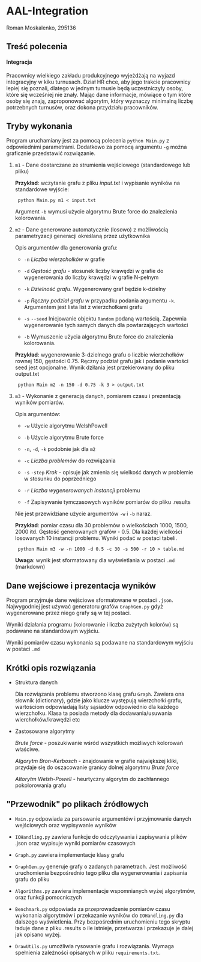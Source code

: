 # AAL-Integration

Roman Moskalenko, 295136

## Treść polecenia

#### Integracja

Pracownicy wielkiego zakładu produkcyjnego wyjeżdżają na wyjazd integracyjny 
w kiku turnusach. Dział HR chce, aby jego trakcie pracownicy lepiej się poznali, 
dlatego w jednym turnusie będą uczestniczyły osoby, które się wcześniej nie znały. 
Mając dane informacje, mówiące o tym które osoby się znają, zaproponować algorytm, 
który wyznaczy minimalną liczbę potrzebnych turnusów, oraz dokona przydziału 
pracowników.

## Tryby wykonania

Program uruchamiany jest za pomocą polecenia `python Main.py` z odpowiednimi
parametrami. Dodatkowo za pomocą argumentu `-g` można graficznie przedstawić rozwiązanie.

1. `m1` - Dane dostarczane ze strumienia wejściowego (standardowego lub pliku)

    **Przykład**: wczytanie grafu z pliku *input.txt* i wypisanie wyników na standardowe
    wyjście:
    
        python Main.py m1 < input.txt
        
    Argument `-b` wymusi użycie algorytmu Brute force do znalezienia kolorowania.

2. `m2` - Dane generowane automatycznie (losowo) z możliwością
parametryzacji generacji określaną przez użytkownika

    Opis argumentów dla generowania grafu:
    
    - `-n` *Liczba wierzchołków* w grafie
    
    - `-d` *Gęstość grafu* - stosunek liczby krawędzi w grafie do wygenerowania do
           liczby krawędzi w grafie N-pełnym
           
    - `-k` *Dzielność grafu*. Wygenerowany graf będzie k-dzielny
    
    - `-p` *Ręczny podział grafu* w przypadku podania argumentu `-k`. Argumentem jest
    lista list z wierzchołkami grafu
    
    - `-s` `--seed` Inicjowanie objektu `Random` podaną wartością. Zapewnia
    wygenerowanie tych samych danych dla powtarzających wartości
    
    - `-b` Wymuszenie użycia algorytmu Brute force do znalezienia kolorowania.
    
    **Przykład**: wygenerowanie 3-dzielnego grafu o liczbie wierzchołków rownej 150, 
    gęstości 0.75. Ręczny podział grafu jak i podanie wartości seed jest opcjonalne.
    Wynik dziłania jest przekierowany do pliku output.txt
    
        python Main m2 -n 150 -d 0.75 -k 3 > output.txt
        
3. `m3` - Wykonanie z generacją danych, pomiarem czasu i prezentacją 
wyników pomiarów.

    Opis argumentów:
    
    - `-w` Użycie algorytmu WelshPowell
    
    - `-b` Użycie algorytmu Brute force
    
    - `-n`, `-d`, `-k` podobnie jak dla `m2`
    
    - `-c` *Liczba problemów* do rozwiązania
    
    - `-s` `-step` *Krok* - opisuje jak zmienia się wielkość danych w problemie
    w stosunku do poprzedniego
    
    - `-r` *Liczba wygenerowanych instancji* problemu
    
    - `-f` Zapisywanie tymczasowych wyników pomiarów do pliku .results
    
    Nie jest przewidziane użycie argumentów `-w` i `-b` naraz.
    
    **Przykład**: pomiar czasu dla 30 problemów o wielkościach 
    1000, 1500, 2000 itd. Gęstość generowanych grafów - 0.5. Dla każdej wielkości
    losowanych 10 instancji problemu. Wyniki podać w postaci tabeli.
    
        python Main m3 -w -n 1000 -d 0.5 -c 30 -s 500 -r 10 > table.md
    
    **Uwaga**: wynik jest sformatowany dla wyświetlania w postaci `.md` (markdown)
    
## Dane wejściowe i prezentacja wyników

Program przyjmuje dane wejściowe sformatowane w postaci `.json`. Najwygodniej jest
używać generatoru grafów `GraphGen.py` gdyż wygenerowane przez niego grafy są w
tej postaci.

Wyniki działania programu (kolorowanie i liczba zużytych kolorów) są podawane na
standardowym wyjściu. 

Wyniki pomiarów czasu wykonania są podawane na standardowym wyjściu w postaci `.md`

## Krótki opis rozwiązania

- Struktura danych

    Dla rozwiązania problemu stworzono klasę grafu `Graph`. Zawiera ona słownik
    (dictionary), gdzie jako klucze występują wierzchołki grafu, wartościom
    odpowiadają listy sąsiadów odpowiednio dla każdego wierzchołku. Klasa ta posiada
    metody dla dodawania/usuwania wierchołków/krawędzi etc
    
- Zastosowane algorytmy
    
    *Brute force* - poszukiwanie wśród wszystkich możliwych kolorowań właściwe.
    
    *Algorytm Bron-Kerbosch* - znajdowanie w grafie największej kliki, przydaje się
    do oszacowanie granicy dolnej algorytmu *Brute force*
    
    *Altorytm Welsh-Powell* - heurtyczny algorytm do zachłannego pokolorowania
    grafu
    
## "Przewodnik" po plikach źródłowych

- `Main.py` odpowiada za parsowanie argumentów i przyjmowanie danych wejściowych
oraz wypisywanie wyników

- `IOHandling.py` zawiera funkcje do odczytywania i zapisywania plików .json
oraz wypisuje wyniki pomiarów czasowych

- `Graph.py` zawiera implementacje klasy grafu

- `GraphGen.py` generuje grafy o zadanych parametrach. Jest możliwość uruchomienia
bezpośrednio tego pliku dla wygenerowania i zapisania grafu do pliku

- `Algorithms.py` zawiera implementacje wspomnianych wyżej algorytmów, oraz funkcji
pomocniczych

- `Benchmark.py` odpowiada za przeprowadzenie pomiarów czasu wykonania algorytmów
i przekazanie wyników do `IOHandling.py` dla dalszego wyświetlenia. Przy bezpośrednim
uruchomieniu tego skryptu ładuje dane z pliku .results o ile istnieje, przetwarza i przekazuje je
dalej jak opisano wyżej.

- `DrawUtils.py` umożliwia rysowanie grafu i rozwiązania. Wymaga spełnienia zależności opisanych
w pliku `requirements.txt`.

